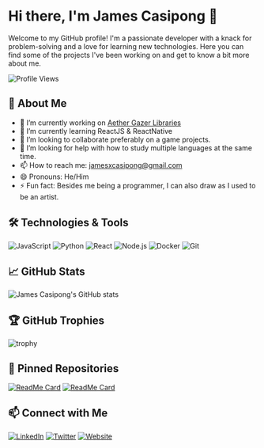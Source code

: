 # Hi there, I'm James Casipong 👋

Welcome to my GitHub profile! I'm a passionate developer with a knack for problem-solving and a love for learning new technologies. Here you can find some of the projects I've been working on and get to know a bit more about me.

![Profile Views](https://komarev.com/ghpvc/?username=jamescasipong&color=brightgreen)

## 🚀 About Me

- 🔭 I’m currently working on [Aether Gazer Libraries](link-to-project)
- 🌱 I’m currently learning ReactJS & ReactNative
- 👯 I’m looking to collaborate preferably on a game projects.
- 🤔 I’m looking for help with how to study multiple languages at the same time.
- 📫 How to reach me: jamesxcasipong@gmail.com
- 😄 Pronouns: He/Him
- ⚡ Fun fact: Besides me being a programmer, I can also draw as I used to be an artist.

## 🛠️ Technologies & Tools

![JavaScript](https://img.shields.io/badge/-JavaScript-333333?style=flat&logo=javascript)
![Python](https://img.shields.io/badge/-Python-333333?style=flat&logo=python)
![React](https://img.shields.io/badge/-React-333333?style=flat&logo=react)
![Node.js](https://img.shields.io/badge/-Node.js-333333?style=flat&logo=node.js)
![Docker](https://img.shields.io/badge/-Docker-333333?style=flat&logo=docker)
![Git](https://img.shields.io/badge/-Git-333333?style=flat&logo=git)

## 📈 GitHub Stats

![James Casipong's GitHub stats](https://github-readme-stats.vercel.app/api?username=jamescasipong&show_icons=true&theme=radical)

## 🏆 GitHub Trophies

![trophy](https://github-profile-trophy.vercel.app/?username=jamescasipong&theme=onedark)

## 📌 Pinned Repositories

[![ReadMe Card](https://github-readme-stats.vercel.app/api/pin/?username=jamescasipong&repo=repo-name&theme=radical)](https://github.com/jamescasipong/repo-name)
[![ReadMe Card](https://github-readme-stats.vercel.app/api/pin/?username=jamescasipong&repo=repo-name&theme=radical)](https://github.com/jamescasipong/repo-name)

## 📫 Connect with Me

[![LinkedIn](https://img.shields.io/badge/-LinkedIn-333333?style=flat&logo=linkedin)](https://www.linkedin.com/in/your-profile)
[![Twitter](https://img.shields.io/badge/-Twitter-333333?style=flat&logo=twitter)](https://twitter.com/your-profile)
[![Website](https://img.shields.io/badge/-Website-333333?style=flat&logo=website)](https://yourwebsite.com)
